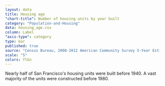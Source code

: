 ```yaml
---
layout: data
title: Housing age
"chart-title": Number of housing units by year built
category: "Population-and-Housing"
data: housing_age.csv
column: Label
"axis-type": category
type: bar
published: true
source: "Census Bureau, 2008-2012 American Community Survey 5-Year Estimates. Selected Housing Characteristics. (need to change this to the 1-year estimates??)"
scale: "5"
colors: YlGn
---
```


Nearly half of San Francisco's housing units were built before 1940. A vast majority of the units were constructed before 1980.